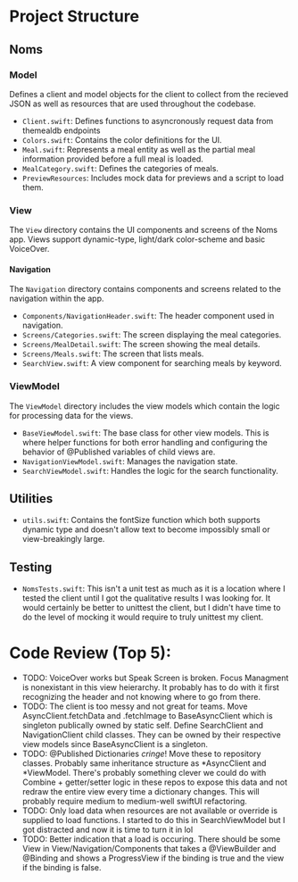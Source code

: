 # Project Structure

## Noms

### Model
Defines a client and model objects for the client to collect from the recieved JSON as well as resources that are used throughout the codebase.

- `Client.swift`: Defines functions to asyncronously request data from themealdb endpoints
- `Colors.swift`: Contains the color definitions for the UI.
- `Meal.swift`: Represents a meal entity as well as the partial meal information provided before a full meal is loaded.
- `MealCategory.swift`: Defines the categories of meals.
- `PreviewResources`: Includes mock data for previews and a script to load them.

### View
The `View` directory contains the UI components and screens of the Noms app. Views support dynamic-type, light/dark color-scheme and basic VoiceOver.

#### Navigation
The `Navigation` directory contains components and screens related to the navigation within the app.

- `Components/NavigationHeader.swift`: The header component used in navigation.
- `Screens/Categories.swift`: The screen displaying the meal categories.
- `Screens/MealDetail.swift`: The screen showing the meal details.
- `Screens/Meals.swift`: The screen that lists meals.
- `SearchView.swift`: A view component for searching meals by keyword.

### ViewModel
The `ViewModel` directory includes the view models which contain the logic for processing data for the views.

- `BaseViewModel.swift`: The base class for other view models. This is where helper functions for both error handling and configuring the behavior of @Published variables of child views are.
- `NavigationViewModel.swift`: Manages the navigation state.
- `SearchViewModel.swift`: Handles the logic for the search functionality.

## Utilities

- `utils.swift`: Contains the fontSize function which both supports dynamic type and doesn't allow text to become impossibly small or view-breakingly large.

## Testing

- `NomsTests.swift`: This isn't a unit test as much as it is a location where I tested the client until I got the qualitative results I was looking for. It would certainly be better to unittest the client, but I didn't have time to do the level of mocking it would require to truly unittest my client.

# Code Review (Top 5):
- TODO: VoiceOver works but Speak Screen is broken. Focus Managment is nonexistant in this view heierarchy. It probably has to do with it first recognizing the header and not knowing where to go from there. 
- TODO: The client is too messy and not great for teams. Move AsyncClient.fetchData and .fetchImage to BaseAsyncClient which is singleton publically owned by static self. Define SearchClient and NavigationClient child classes. They can be owned by their respective view models since BaseAsyncClient is a singleton.
- TODO: @Published Dictionaries *cringe*! Move these to repository classes. Probably same inheritance structure as *AsyncClient and *ViewModel. There's probably something clever we could do with Combine + getter/setter logic in these repos to expose this data and not redraw the entire view every time a dictionary changes. This will probably require medium to medium-well swiftUI refactoring.
- TODO: Only load data when resources are not available or override is supplied to load functions. I started to do this in SearchViewModel but I got distracted and now it is time to turn it in lol
- TODO: Better indication that a load is occuring. There should be some View in View/Navigation/Components that takes a @ViewBuilder and @Binding and shows a ProgressView if the binding is true and the view if the binding is false.

